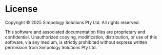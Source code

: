 # License

Copyright © 2025 Simpology Solutions Pty Ltd. All rights reserved.

This software and associated documentation files are proprietary and confidential. Unauthorized copying, modification, distribution, or use of this software, via any medium, is strictly prohibited without express written permission from Simpology Solutions Pty Ltd.